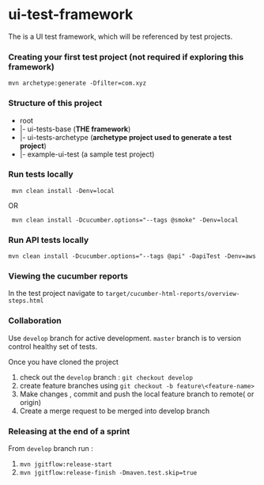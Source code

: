 ui-test-framework
===================

The is a UI test framework, which will be referenced by test projects.


### Creating your first test project (not required if exploring this framework)
``` mvn archetype:generate -Dfilter=com.xyz ```

### Structure of this project

* root
* |- ui-tests-base (**THE framework**)
* |- ui-tests-archetype (**archetype project used to generate a test project**)
* |- example-ui-test (a sample test project)

### Run tests locally 
``` mvn clean install -Denv=local```


OR

``` mvn clean install -Dcucumber.options="--tags @smoke" -Denv=local```

### Run API tests locally

```mvn clean install -Dcucumber.options="--tags @api" -DapiTest -Denv=aws```

### Viewing the cucumber reports
In the test project navigate to `target/cucumber-html-reports/overview-steps.html`

### Collaboration
Use ``` develop ``` branch for active development.  ``` master ``` branch is to version control healthy set of tests.

Once you have cloned the project 
 1. check out the ``` develop ``` branch : ``` git checkout develop ```
 2. create feature branches using ``` git checkout -b feature\<feature-name> ```
 3. Make changes , commit and push the local feature branch to remote( or origin)
 4. Create a merge request to be merged into develop branch

### Releasing at the end of a sprint
From ``` develop ``` branch run : 

1. ``` mvn jgitflow:release-start ```
2. ``` mvn jgitflow:release-finish -Dmaven.test.skip=true ```

